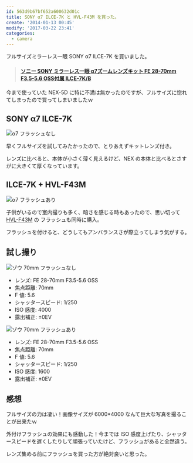 ```yaml
---
id: 563d9b67bf652a600632d01c
title: SONY α7 ILCE-7K と HVL-F43M を買った。
create: '2014-01-13 00:45'
modify: '2017-03-22 23:41'
categories:
  - camera
---
```


フルサイズミラーレス一眼 SONY α7 ILCE-7K を買いました。

<blockquote class="embedly-card" data-card-key="efc9713d77434ae8b88ef22dda0a91e8" data-card-controls="0" data-card-width="500" data-card-type="article-full" data-card-align="left"><h4><a href="http://www.amazon.co.jp/gp/product/B00FXKLPVU?ie=UTF8&camp=1207&creative=8411&creativeASIN=B00FXKLPVU&linkCode=shr&tag=yug1224-22&qid=1389967903&sr=8-1&keywords=ILCE-7K">ソニー SONY ミラーレス一眼 α7ズームレンズキット FE 28-70mm F3.5-5.6 OSS付属 ILCE-7K/B</a></h4></blockquote>
<script async src="//cdn.embedly.com/widgets/platform.js" charset="UTF-8"></script>

今まで使っていた NEX-5D に特に不満は無かったのですが、フルサイズに惚れてしまったので買ってしまいましたｗ

<!-- more -->

## SONY α7 ILCE-7K

![α7 フラッシュなし](/images/2014/01/13/0001.png)

早くフルサイズを試してみたかったので、とりあえずキットレンズ付き。

レンズに比べると、本体が小さく薄く見えるけど、NEX の本体と比べるとさすがに大きくて厚くなっています。

## ILCE-7K + HVL-F43M

![α7 フラッシュあり](/images/2014/01/13/0002.png)

子供がいるので室内撮りも多く、暗さを感じる時もあったので、思い切って [HVL-F43M](http://www.amazon.co.jp/gp/product/B00DOS2U08?ie=UTF8&camp=1207&creative=8411&creativeASIN=B00DOS2U08&linkCode=shr&tag=yug1224-22&qid=1389968220&sr=8-1&keywords=HVL-F43M) の フラッシュも同時に購入。

フラッシュを付けると、どうしてもアンバランスさが際立ってしまう気がする。

## 試し撮り

![ゾウ 70mm フラッシュなし](/images/2014/01/13/0003.png)

- レンズ: FE 28-70mm F3.5-5.6 OSS
- 焦点距離: 70mm
- F 値: 5.6
- シャッタースピード: 1/250
- ISO 感度: 4000
- 露出補正: ±0EV

![ゾウ 70mm フラッシュあり](/images/2014/01/13/0004.png)

- レンズ: FE 28-70mm F3.5-5.6 OSS
- 焦点距離: 70mm
- F 値: 5.6
- シャッタースピード: 1/250
- ISO 感度: 1600
- 露出補正: ±0EV

## 感想

フルサイズの力は凄い！画像サイズが 6000\*4000 なんて巨大な写真を撮ることが出来たｗ

外付けフラッシュの効果にも感動した！今までは ISO 感度上げたり、シャッタースピードを遅くしたりして頑張っていたけど、フラッシュがあると全然違う。

レンズ集める前にフラッシュを買った方が絶対良いと思った。
